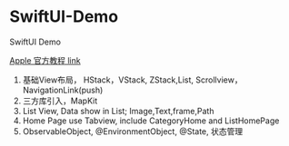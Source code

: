 # SwiftUI-Demo

SwiftUI Demo

 [Apple 官方教程 link](https://developer.apple.com/tutorials/swiftui/creating-and-combining-views)
 
 1. 基础View布局， HStack，VStack, ZStack,List, Scrollview，NavigationLink(push)
 2. 三方库引入，MapKit
 3. List View, Data show in List; Image,Text,frame,Path
 4. Home Page use Tabview, include CategoryHome and ListHomePage
 5. ObservableObject, @EnvironmentObject, @State, 状态管理
 
